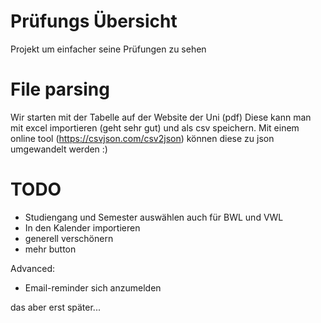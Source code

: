 # Prüfungs Übersicht

Projekt um einfacher seine Prüfungen zu sehen

# File parsing

Wir starten mit der Tabelle auf der Website der Uni (pdf)
Diese kann man mit excel importieren (geht sehr gut) und als csv speichern.
Mit einem online tool (https://csvjson.com/csv2json) können diese zu json umgewandelt werden :)

# TODO


- Studiengang und Semester auswählen auch für BWL und VWL
- In den Kalender importieren
- generell verschönern
- mehr button

Advanced:
- Email-reminder sich anzumelden

das aber erst später...
